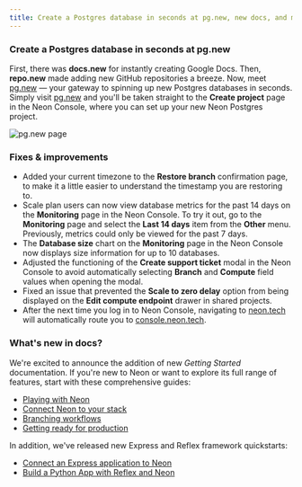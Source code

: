```yaml
---
title: Create a Postgres database in seconds at pg.new, new docs, and more
---
```


### Create a Postgres database in seconds at pg.new

First, there was **docs.new** for instantly creating Google Docs. Then, **repo.new** made adding new GitHub repositories a breeze. Now, meet [pg.new](https://pg.new) &#8212; your gateway to spinning up new Postgres databases in seconds. Simply visit [pg.new](https://pg.new) and you'll be taken straight to the **Create project** page in the Neon Console, where you can set up your new Neon Postgres project.

![pg.new page](/docs/changelog/pg_new.png)

### Fixes & improvements

- Added your current timezone to the **Restore branch** confirmation page, to make it a little easier to understand the timestamp you are restoring to.
- Scale plan users can now view database metrics for the past 14 days on the **Monitoring** page in the Neon Console. To try it out, go to the **Monitoring** page and select the **Last 14 days** item from the **Other** menu. Previously, metrics could only be viewed for the past 7 days.
- The **Database size** chart on the **Monitoring** page in the Neon Console now displays size information for up to 10 databases.
- Adjusted the functioning of the **Create support ticket** modal in the Neon Console to avoid automatically selecting **Branch** and **Compute** field values when opening the modal.
- Fixed an issue that prevented the **Scale to zero delay** option from being displayed on the **Edit compute endpoint** drawer in shared projects.
- After the next time you log in to Neon Console, navigating to [neon.tech](https://neon.tech) will automatically route you to [console.neon.tech](https://console.neon.tech).

### What's new in docs?

We're excited to announce the addition of new _Getting Started_ documentation. If you're new to Neon or want to explore its full range of features, start with these comprehensive guides:

- [Playing with Neon](/docs/get-started/signing-up)
- [Connect Neon to your stack](/docs/get-started/connect-neon)
- [Branching workflows](/docs/get-started/workflow-primer)
- [Getting ready for production](/docs/get-started/production-checklist)

In addition, we've released new Express and Reflex framework quickstarts:

- [Connect an Express application to Neon](/docs/guides/express)
- [Build a Python App with Reflex and Neon](/docs/guides/reflex)
